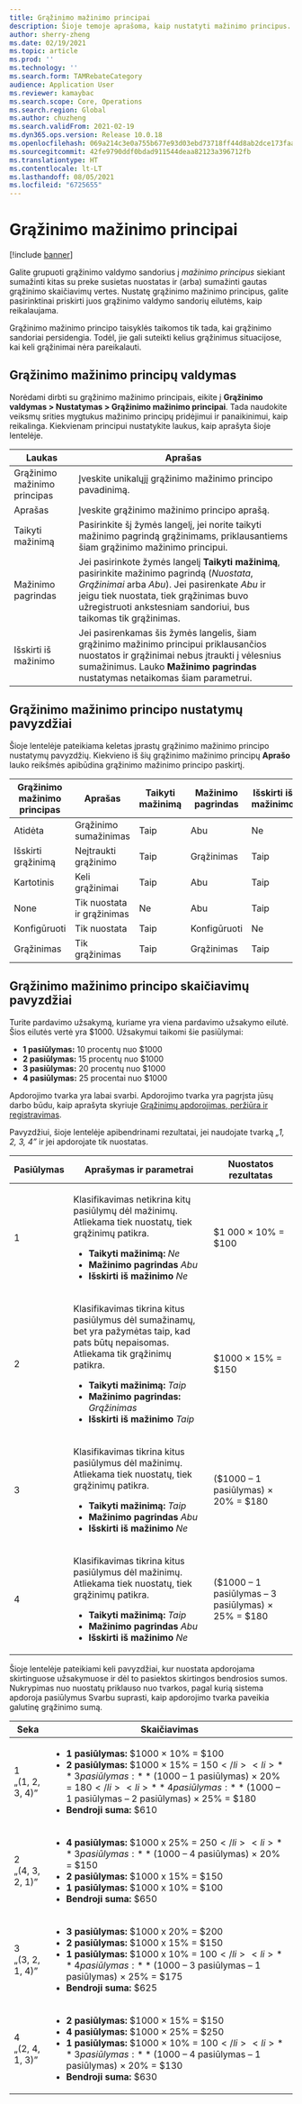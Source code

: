 ```yaml
---
title: Grąžinimo mažinimo principai
description: Šioje temoje aprašoma, kaip nustatyti mažinimo principus. Mažinimo principai kontroliuoja veikimo būdą, kai keli grąžinimai yra taikomi tai pačiai prekei arba operacijai.
author: sherry-zheng
ms.date: 02/19/2021
ms.topic: article
ms.prod: ''
ms.technology: ''
ms.search.form: TAMRebateCategory
audience: Application User
ms.reviewer: kamaybac
ms.search.scope: Core, Operations
ms.search.region: Global
ms.author: chuzheng
ms.search.validFrom: 2021-02-19
ms.dyn365.ops.version: Release 10.0.18
ms.openlocfilehash: 069a214c3e0a755b677e93d03ebd73718ff44d8ab2dce173faa099864a0ca285
ms.sourcegitcommit: 42fe9790ddf0bdad911544deaa82123a396712fb
ms.translationtype: HT
ms.contentlocale: lt-LT
ms.lasthandoff: 08/05/2021
ms.locfileid: "6725655"
---
```

# <a name="rebate-reduction-principles"></a>Grąžinimo mažinimo principai

[!include [banner](../includes/banner.md)]

Galite grupuoti grąžinimo valdymo sandorius į *mažinimo principus* siekiant sumažinti kitas su preke susietas nuostatas ir (arba) sumažinti gautas grąžinimo skaičiavimų vertes. Nustatę grąžinimo mažinimo principus, galite pasirinktinai priskirti juos grąžinimo valdymo sandorių eilutėms, kaip reikalaujama.

Grąžinimo mažinimo principo taisyklės taikomos tik tada, kai grąžinimo sandoriai persidengia. Todėl, jie gali suteikti kelius grąžinimus situacijose, kai keli grąžinimai nėra pareikalauti.

## <a name="manage-rebate-reduction-principles"></a>Grąžinimo mažinimo principų valdymas

Norėdami dirbti su grąžinimo mažinimo principais, eikite į **Grąžinimo valdymas \> Nustatymas \> Grąžinimo mažinimo principai**. Tada naudokite veiksmų srities mygtukus mažinimo principų pridėjimui ir panaikinimui, kaip reikalinga. Kiekvienam principui nustatykite laukus, kaip aprašyta šioje lentelėje.

| Laukas | Aprašas |
|---|---|
| Grąžinimo mažinimo principas | Įveskite unikalųjį grąžinimo mažinimo principo pavadinimą. |
| Aprašas | Įveskite grąžinimo mažinimo principo aprašą. |
| Taikyti mažinimą | Pasirinkite šį žymės langelį, jei norite taikyti mažinimo pagrindą grąžinimams, priklausantiems šiam grąžinimo mažinimo principui. |
| Mažinimo pagrindas | Jei pasirinkote žymės langelį **Taikyti mažinimą**, pasirinkite mažinimo pagrindą (*Nuostata*, *Grąžinimai* arba *Abu*). Jei pasirenkate *Abu* ir jeigu tiek nuostata, tiek grąžinimas buvo užregistruoti ankstesniam sandoriui, bus taikomas tik grąžinimas. |
| Išskirti iš mažinimo | Jei pasirenkamas šis žymės langelis, šiam grąžinimo mažinimo principui priklausančios nuostatos ir grąžinimai nebus įtraukti į vėlesnius sumažinimus. Lauko **Mažinimo pagrindas** nustatymas netaikomas šiam parametrui. |

## <a name="examples-of-rebate-reduction-principle-setups"></a>Grąžinimo mažinimo principo nustatymų pavyzdžiai

Šioje lentelėje pateikiama keletas įprastų grąžinimo mažinimo principo nustatymų pavyzdžių. Kiekvieno iš šių grąžinimo mažinimo principų **Aprašo** lauko reikšmės apibūdina grąžinimo mažinimo principo paskirtį.

| Grąžinimo mažinimo principas | Aprašas | Taikyti mažinimą | Mažinimo pagrindas | Išskirti iš mažinimo |
|---|---|---|---|---|
| Atidėta | Grąžinimo sumažinimas | Taip | Abu | Ne |
| Išskirti grąžinimą | Neįtraukti grąžinimo | Taip | Grąžinimas | Taip |
| Kartotinis | Keli grąžinimai | Taip | Abu | Taip |
| None | Tik nuostata ir grąžinimas | Ne | Abu | Taip |
| Konfigūruoti | Tik nuostata | Taip | Konfigūruoti | Ne |
| Grąžinimas | Tik grąžinimas | Taip | Grąžinimas | Taip |

## <a name="examples-of-rebate-reduction-principle-calculations"></a>Grąžinimo mažinimo principo skaičiavimų pavyzdžiai

Turite pardavimo užsakymą, kuriame yra viena pardavimo užsakymo eilutė. Šios eilutės vertė yra $1000. Užsakymui taikomi šie pasiūlymai:

- **1 pasiūlymas:** 10 procentų nuo $1000
- **2 pasiūlymas:** 15 procentų nuo $1000
- **3 pasiūlymas:** 20 procentų nuo $1000
- **4 pasiūlymas:** 25 procentai nuo $1000

Apdorojimo tvarka yra labai svarbi. Apdorojimo tvarka yra pagrįsta jūsų darbo būdu, kaip aprašyta skyriuje [Grąžinimų apdorojimas, peržiūra ir registravimas](process-review-post.md).

Pavyzdžiui, šioje lentelėje apibendrinami rezultatai, jei naudojate tvarką *„1, 2, 3, 4”* ir jei apdorojate tik nuostatas.

| Pasiūlymas | Aprašymas ir parametrai | Nuostatos rezultatas |
|---|---|---|
| 1 | <p>Klasifikavimas netikrina kitų pasiūlymų dėl mažinimų. Atliekama tiek nuostatų, tiek grąžinimų patikra.</p><ul><li>**Taikyti mažinimą:** *Ne*</li><li>**Mažinimo pagrindas** *Abu*</li><li>**Išskirti iš mažinimo** *Ne*</li></ul> | $1 000 × 10% = $100 |
| 2 | <p>Klasifikavimas tikrina kitus pasiūlymus dėl sumažinamų, bet yra pažymėtas taip, kad pats būtų nepaisomas. Atliekama tik grąžinimų patikra.</p><ul><li>**Taikyti mažinimą:** *Taip*</li><li>**Mažinimo pagrindas:** *Grąžinimas*</li><li>**Išskirti iš mažinimo** *Taip*</li></ul> | $1000 × 15% = $150 |
| 3 | <p>Klasifikavimas tikrina kitus pasiūlymus dėl mažinimų. Atliekama tiek nuostatų, tiek grąžinimų patikra.</p><ul><li>**Taikyti mažinimą:** *Taip*</li><li>**Mažinimo pagrindas** *Abu*</li><li>**Išskirti iš mažinimo** *Ne*</li></ul> | ($1000 – 1 pasiūlymas) × 20% = $180 |
| 4 | <p>Klasifikavimas tikrina kitus pasiūlymus dėl mažinimų. Atliekama tiek nuostatų, tiek grąžinimų patikra.</p><ul><li>**Taikyti mažinimą:** *Taip*</li><li>**Mažinimo pagrindas** *Abu*</li><li>**Išskirti iš mažinimo** *Ne*</li></ul> | ($1000 – 1 pasiūlymas – 3 pasiūlymas) × 25% = $180 |

Šioje lentelėje pateikiami keli pavyzdžiai, kur nuostata apdorojama skirtinguose užsakymuose ir dėl to pasiektos skirtingos bendrosios sumos. Nukrypimas nuo nuostatų priklauso nuo tvarkos, pagal kurią sistema apdoroja pasiūlymus Svarbu suprasti, kaip apdorojimo tvarka paveikia galutinę grąžinimo sumą.

| Seka | Skaičiavimas |
|---|---|
| 1<br>„(1, 2, 3, 4)” | <ul><li>**1 pasiūlymas:** $1000 × 10% = $100</li><li>**2 pasiūlymas:** $1000 × 15% = $150</li><li>**3 pasiūlymas:** ($1000 – 1 pasiūlymas) × 20% = $180</li><li>**4 pasiūlymas:** ($1000 – 1 pasiūlymas – 2 pasiūlymas) × 25% = $180</li><li>**Bendroji suma:** $610</li></ul> |
| 2<br>„(4, 3, 2, 1)” | <ul><li>**4 pasiūlymas:** $1000 x 25% = $250</li><li>**3 pasiūlymas:** ($1000 – 4 pasiūlymas) × 20% = $150</li><li>**2 pasiūlymas:** $1000 x 15% = $150</li><li>**1 pasiūlymas:** $1000 x 10% = $100</li><li>**Bendroji suma:** $650</li></ul> |
| 3<br>„(3, 2, 1, 4)” | <ul><li>**3 pasiūlymas:** $1000 x 20% = $200</li><li>**2 pasiūlymas:** $1000 x 15% = $150</li><li>**1 pasiūlymas:** $1000 x 10% = $100</li><li>**4 pasiūlymas:** ($1000 – 3 pasiūlymas – 1 pasiūlymas) × 25% = $175</li><li>**Bendroji suma:** $625</li></ul> |
| 4<br>„(2, 4, 1, 3)” | <ul><li>**2 pasiūlymas:** $1000 × 15% = $150</li><li>**4 pasiūlymas:** $1000 × 25% = $250</li><li>**1 pasiūlymas:** $1000 × 10% = $100</li><li>**3 pasiūlymas:** ($1000 – 4 pasiūlymas – 1 pasiūlymas) × 20% = $130</li><li>**Bendroji suma:** $630</li></ul> |
